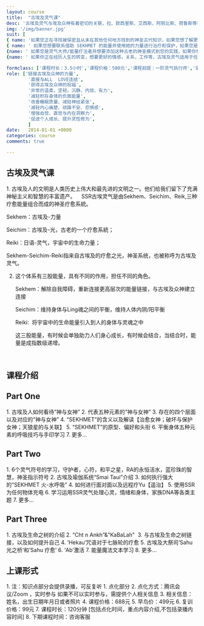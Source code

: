 ```yaml
---
layout: course
title:  "古埃及灵气课"
desc: '古埃及灵气与埃及众神有着密切的关联，拉、欧西里斯、艾西斯、阿努比斯、荷鲁斯等等。伴随着点化，你可以链接古埃及众神的力量，众神会在需要的时候加入灵气疗癒的过程。SSR灵气系统直接与ALL  LOVE连结。'
img: '/img/banner.jpg'
suit: [
{ name: '如果您正在寻找被保密且从未在其他任何地方找到的神圣古代知识，如果您想了解更多关于古埃及神话的信息',imge: '/img/suit-1.jpg'},
{ name: ' 如果您想要联系借助 SEKHMET 的能量并使用她的力量进行治疗和保护，如果您是光之工作者，想要使用这种神圣之光进行治疗、保护和自我发展',imge: '/img/suit-2.jpg'},
{name: ' 如果您是灵气大师/能量疗法者并想要添加这种古老的神圣模式到您的实践，如果你想发掘内在的女神力量，如果你想改变过去的模式，更了解自己，更爱自己，选择一条更闪耀的道路',imge: '/img/suit-3.jpg'},
{name: ' 如果你正在经历人生的转变，想要更好的情感，关系，工作等，古埃及灵气适用于任何人，面对零基础，只要你愿意选择！',imge: '/img/suit-4.jpg'}]

formclass: ['课程时长：3.5小时','课程价格：580元','课程前提：一阶灵气执行师','录播课程，随时报名']
role: ['链接古埃及众神的力量',
        '直接与ALL  LOVE连结',
        '获得古埃及众神的祝福',
        '非常的温柔，坚韧，沉静、内敛、有力',
        '减轻积存身体的负面能量',
        '改善睡眠质量、减轻神经紧张',
        '减轻内心痛楚、烦躁不安、恐惧感',
        '增强自觉、直觉与内在洞察力',
        '促进个人成长、提升灵性修为',
        ]
date:   2014-01-01 +0800
categories: course
comments: true

---
```

<h2>古埃及灵气课</h2>
1. 古埃及人的文明是人类历史上伟大和最先进的文明之一。他们给我们留下了充满神秘主义和智慧的丰富遗产。
   SSR古埃灵气是由Sekhem、Seichim、Reik,三种疗愈能量组合而成的神圣疗愈系統。

   Sekhem：古埃及-力量
   
   Seichim：古埃及-光，古老的一个疗愈系統；
   
   Reiki：日语-灵气，宇宙中的生命力量；
   
   Sekhem-Seichim-Reiki指来自古埃及的疗愈之光，神圣系统，也被称呼为古埃及灵气。

2. 这个体系有三股能量，具有不同的作用，担任不同的角色。
   
   Sekhem：解除自我障碍，重新连接更高层次的能量链接，与古埃及众神建立连接
   
   Seichim：维持身体与Ling魂之间的平衡，维持人体内阴/阳平衡
   
   Reiki:  将宇宙中的生命能量引入到人的身体与灵魂之中
 
   这三股能量，有时候会单独助力人们身心成长，有时候会结合，当结合时，能量是成指数级递增。
   
   
   
       
   

<h2>课程介绍</h2>

<h2>Part One</h2>
1. 古埃及人如何看待“神与女神”
2. 代表五种元素的“神与女神”
3. 存在的四个层面以及对应的“神与女神”
4. “SEKHMET”的含义以及解读【治愈女神；破坏与保护女神；天狼星的与关联】 
5. “SEKHMET”的原型、偏好和头衔
6. 平衡身体五种元素的呼吸技巧与手印学习
7. 更多...

<h2>Part Two</h2>
1. 6个灵气符号的学习，守护者，心符，和平之星，RA的永恒活水，蓝珍珠的智慧，神圣指示符号
2. 古埃及瑜伽系统“Smai Taui”介绍
3. 如何执行强大的“SEKHMET 火-水呼吸”
4. 如何进行面对面以及远程疗Yu【遥治】
5. 使用SSR为任何物体充电
6. 学习运用SSR灵气处理心灵，情绪和身体，家族DNA等各类主题
7. 更多...

<h2>Part Three</h2>
1. 古埃及生命之树的介绍
2. “Cht n Ankh”&"KaBaLah" 
3. 与古埃及生命之树链接，以及如何提升自己
4. ’Hekau‘咒语对于七脉轮的疗愈
5. 古埃及大祭司‘Sahu 光之桥‘和’Sahu 疗愈’
6. ‘Ab’激活
7. 能量魔法文本学习
8. 更多...


<h2>上课形式</h2>
1. 注：知识点部分会提供录播，可反复听
1. 点化部分
2. 点化方式：腾讯会议/Zoom ，实时参与
            如果不可以实时参与，需提供个人相关信息
3. 相关信息：姓名，出生日期年月日或者照片       
4. 课程价格：688元
5. 早鸟价：499元
6. 复训价格：99元
7. 课程时长：120分钟 [包括点化时间，重点内容介绍,不包括录播内容时间]
8. 下期课程时间：咨询客服


